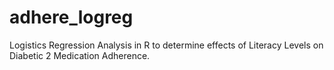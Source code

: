 # adhere_logreg
Logistics Regression Analysis in R to determine effects of Literacy Levels on Diabetic 2 Medication Adherence.

